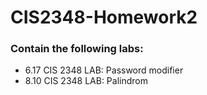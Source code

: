 # CIS2348-Homework2
### Contain the following labs:

- 6.17 CIS 2348 LAB: Password modifier
- 8.10 CIS 2348 LAB: Palindrom
